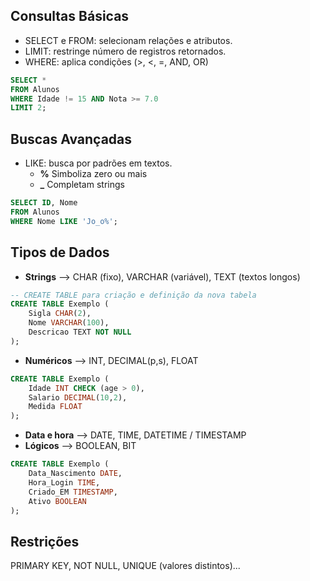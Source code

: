 
## Consultas Básicas

- SELECT e FROM: selecionam relações e atributos.
- LIMIT: restringe número de registros retornados.
- WHERE: aplica condições (>, <, =, AND, OR)

```sql
SELECT *
FROM Alunos
WHERE Idade != 15 AND Nota >= 7.0
LIMIT 2; 
```

## Buscas Avançadas

- LIKE: busca por padrões em textos. 
    - **%** Simboliza zero ou mais
    - **_** Completam strings

```sql
SELECT ID, Nome
FROM Alunos
WHERE Nome LIKE 'Jo_o%';
```

## Tipos de Dados

- **Strings** --> CHAR (fixo), VARCHAR (variável), TEXT (textos longos)

```sql
-- CREATE TABLE para criação e definição da nova tabela
CREATE TABLE Exemplo (
    Sigla CHAR(2),
    Nome VARCHAR(100),
    Descricao TEXT NOT NULL
); 
```
- **Numéricos** --> INT, DECIMAL(p,s), FLOAT

```sql
CREATE TABLE Exemplo (
    Idade INT CHECK (age > 0),
    Salario DECIMAL(10,2),
    Medida FLOAT
);
```

- **Data e hora** --> DATE, TIME, DATETIME / TIMESTAMP
- **Lógicos** --> BOOLEAN, BIT

```sql
CREATE TABLE Exemplo (
    Data_Nascimento DATE,
    Hora_Login TIME,
    Criado_EM TIMESTAMP,
    Ativo BOOLEAN
);
```

## Restrições

PRIMARY KEY, NOT NULL, UNIQUE (valores distintos)...


